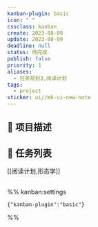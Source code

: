 ```yaml
---
kanban-plugin: basic
icon: " "
cssclass: kanban
create: 2023-08-09
update: 2023-08-09
deadline: null
status: 待完成
publish: false
priority: 1
aliases:
  - 任务规划3,阅读计划
tags:
  - project
sticker: ui//mk-ui-new-note
---
```


## 📄 项目描述



## 📅 任务列表


[[阅读计划,形态学]]



## 






%% kanban:settings
```
{"kanban-plugin":"basic"}
```
%%